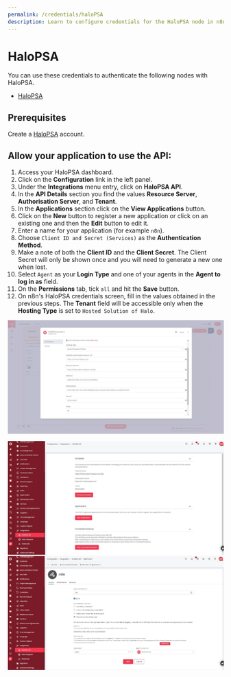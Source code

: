 ```yaml
---
permalink: /credentials/haloPSA
description: Learn to configure credentials for the HaloPSA node in n8n
---
```


# HaloPSA

You can use these credentials to authenticate the following nodes with HaloPSA.
- [HaloPSA](../../nodes-library/nodes/haloPSA/README.md)

## Prerequisites

Create a [HaloPSA](https://halopsa.com/) account.

## Allow your application to use the API:

1. Access your HaloPSA dashboard.
2. Click on the **Configuration** link in the left panel.
3. Under the **Integrations** menu entry, click on **HaloPSA API**.
4. In the **API Details** section you find the values **Resource Server**, **Authorisation Server**, and **Tenant**.
5. In the **Applications** section click on the **View Applications** button.
6. Click on the **New** button to register a new application or click on an existing one and then the **Edit** button to edit it.
7. Enter a name for your application (for example `n8n`).
8. Choose `Client ID and Secret (Services)` as the **Authentication Method**.
9. Make a note of both the **Client ID** and the **Client Secret**. The Client Secret will only be shown once and you will need to generate a new one when lost.
10. Select `Agent` as your **Login Type** and one of your agents in the **Agent to log in as** field.
11. On the **Permissions** tab, tick `all` and hit the **Save** button.
12. On n8n's HaloPSA credentials screen, fill in the values obtained in the previous steps. The **Tenant** field will be accessible only when the **Hosting Type** is set to `Hosted Solution of Halo`.

![A workflow with the HaloPSA node](./halopsa-n8n-credentials.jpg)

!['Resource Server', 'Authorisation Server', 'and Tenant'](./halopsa-credentials-1.jpg)
!['Cliend ID' and 'Client Secret'](./halopsa-credentials-2.jpg)
